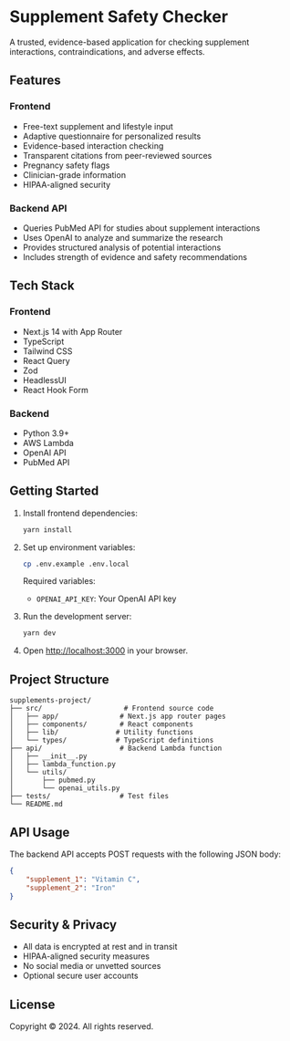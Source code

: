 # Supplement Safety Checker

A trusted, evidence-based application for checking supplement interactions, contraindications, and adverse effects.

## Features

### Frontend
- Free-text supplement and lifestyle input
- Adaptive questionnaire for personalized results
- Evidence-based interaction checking
- Transparent citations from peer-reviewed sources
- Pregnancy safety flags
- Clinician-grade information
- HIPAA-aligned security

### Backend API
- Queries PubMed API for studies about supplement interactions
- Uses OpenAI to analyze and summarize the research
- Provides structured analysis of potential interactions
- Includes strength of evidence and safety recommendations

## Tech Stack

### Frontend
- Next.js 14 with App Router
- TypeScript
- Tailwind CSS
- React Query
- Zod
- HeadlessUI
- React Hook Form

### Backend
- Python 3.9+
- AWS Lambda
- OpenAI API
- PubMed API

## Getting Started

1. Install frontend dependencies:
   ```bash
   yarn install
   ```

2. Set up environment variables:
   ```bash
   cp .env.example .env.local
   ```
   Required variables:
   - `OPENAI_API_KEY`: Your OpenAI API key

3. Run the development server:
   ```bash
   yarn dev
   ```

4. Open [http://localhost:3000](http://localhost:3000) in your browser.

## Project Structure

```
supplements-project/
├── src/                    # Frontend source code
│   ├── app/               # Next.js app router pages
│   ├── components/        # React components
│   ├── lib/              # Utility functions
│   └── types/            # TypeScript definitions
├── api/                   # Backend Lambda function
│   ├── __init__.py
│   ├── lambda_function.py
│   └── utils/
│       ├── pubmed.py
│       └── openai_utils.py
├── tests/                 # Test files
└── README.md
```

## API Usage

The backend API accepts POST requests with the following JSON body:
```json
{
    "supplement_1": "Vitamin C",
    "supplement_2": "Iron"
}
```

## Security & Privacy

- All data is encrypted at rest and in transit
- HIPAA-aligned security measures
- No social media or unvetted sources
- Optional secure user accounts

## License

Copyright © 2024. All rights reserved.
